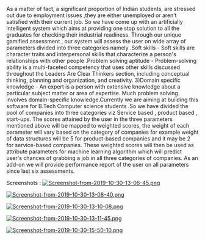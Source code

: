 As a matter of fact, a significant proportion of Indian students, are stressed out due to employment
issues ,they are either unemployed or aren’t satisfied with their current job. So we have come up
with an artificially intelligent system which aims at providing one stop solution to all the graduates
for checking their industrial readiness. Through our unique gamified assessment , our system will
assess the user on wide array of parameters divided into three categories namely .Soft skills - Soft
skills are character traits and interpersonal skills that characterize a person's relationships with
other people .Problem solving aptitude - Problem-solving ability is a multi-faceted competency
that uses other skills discussed throughout the Leaders Are Clear Thinkers section, including
conceptual thinking, planning and organization, and creativity. 3)Domain specific knowledge - An
expert is a person with extensive knowledge about a particular subject matter or area of expertise.
Much problem solving involves domain-specific knowledge.Currently we are aiming at building
this software for B.Tech Computer science students .So we have divided the pool of companies
into three categories viz Service based , product based , start-ups. The scores attained by the user
in the three parameters mentioned above will be mapped to weighted scores, the weight of each
parameter will vary based on the category of companies for example weight of data structures will
be 5 for product-based companies and it may be 2 for service-based companies. These weighted
scores will then be used as attribute parameters for machine learning algorithm which will predict
user's chances of grabbing a job in all three categories of companies. As an add-on we will provide
performance report of the user on all parameters since last six assessments.

Screenshots : 
[![Screenshot-from-2019-10-30-13-06-45.png](https://i.postimg.cc/vmLr6qgJ/Screenshot-from-2019-10-30-13-06-45.png)](https://postimg.cc/Lq5YcVVD)

[![Screenshot-from-2019-10-30-13-08-40.png](https://i.postimg.cc/SxZ20B9N/Screenshot-from-2019-10-30-13-08-40.png)](https://postimg.cc/nXDcBwT6)

[![Screenshot-from-2019-10-30-13-10-08.png](https://i.postimg.cc/9XtfH355/Screenshot-from-2019-10-30-13-10-08.png)](https://postimg.cc/SjR4cvxD)

[![Screenshot-from-2019-10-30-13-11-45.png](https://i.postimg.cc/QM13g5jG/Screenshot-from-2019-10-30-13-11-45.png)](https://postimg.cc/rdV3MDdQ)

[![Screenshot-from-2019-10-30-15-50-10.png](https://i.postimg.cc/HjD0yfzC/Screenshot-from-2019-10-30-15-50-10.png)](https://postimg.cc/vxh6R2CP)

